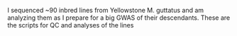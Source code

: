 I sequenced ~90 inbred lines from Yellowstone M. guttatus and am analyzing them as I prepare for a big GWAS of their descendants. These are the scripts for QC and analyses of the lines 
